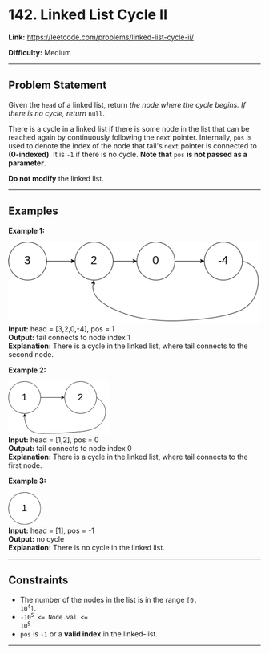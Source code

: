 # 142. Linked List Cycle II

**Link:** https://leetcode.com/problems/linked-list-cycle-ii/

**Difficulty:** Medium

---

## Problem Statement

Given the `head` of a linked list, return _the node where the cycle begins. If there is no cycle, return_ `null`.

There is a cycle in a linked list if there is some node in the list that can be reached again by continuously following the `next` pointer. Internally, `pos` is used to denote the index of the node that tail's `next` pointer is connected to **(0-indexed)**. It is `-1` if there is no cycle. **Note that** `pos` **is not passed as a parameter**.

**Do not modify** the linked list.

---

## Examples

**Example 1:**

![alt text](circularlinkedlist.png) \
**Input:** head = [3,2,0,-4], pos = 1 \
**Output:** tail connects to node index 1 \
**Explanation:** There is a cycle in the linked list, where tail connects to the second node.

**Example 2:**

![alt text](circularlinkedlist_test2.png) \
**Input:** head = [1,2], pos = 0 \
**Output:** tail connects to node index 0 \
**Explanation:** There is a cycle in the linked list, where tail connects to the first node.

**Example 3:**

![alt text](circularlinkedlist_test3.png) \
**Input:** head = [1], pos = -1 \
**Output:** no cycle \
**Explanation:** There is no cycle in the linked list.

---

## Constraints

- The number of the nodes in the list is in the range <code>[0, 10<sup>4</sup>]</code>.
- <code>-10<sup>5</sup> <= Node.val <= 10<sup>5</sup></code>
- `pos` is `-1` or a **valid index** in the linked-list.

---